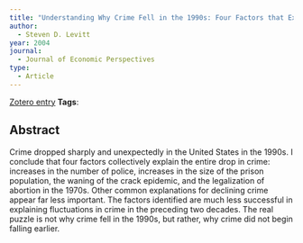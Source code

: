 ```yaml
---
title: "Understanding Why Crime Fell in the 1990s: Four Factors that Explain the Decline and Six that Do Not"
author:
  - Steven D. Levitt
year: 2004
journal:
  - Journal of Economic Perspectives
type:
  - Article
---
```

[Zotero entry](zotero://select/items/@levittUnderstandingWhyCrime2004)
**Tags**:
## Abstract

Crime dropped sharply and unexpectedly in the United States in the 1990s. I conclude that four factors collectively explain the entire drop in crime: increases in the number of police, increases in the size of the prison population, the waning of the crack epidemic, and the legalization of abortion in the 1970s. Other common explanations for declining crime appear far less important. The factors identified are much less successful in explaining fluctuations in crime in the preceding two decades. The real puzzle is not why crime fell in the 1990s, but rather, why crime did not begin falling earlier.
